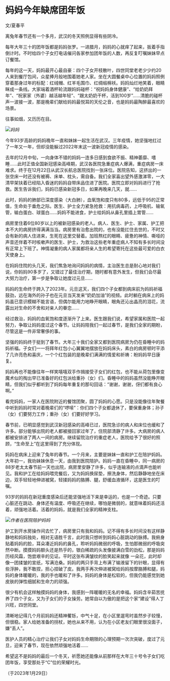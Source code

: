 # 妈妈今年缺席团年饭

文/夏春平

离兔年春节还有一个多月，武汉的冬天照例显得有些阴冷。

每年大年三十的团年饭都是妈妈张罗。一进腊月，妈妈的心就痒了起来，扳着手指倒计时。不时给四个子女打电话催问各家参加团年饭的人数，再反复叮嘱妹妹早点订餐馆。

每年的这一天，妈妈最开心最自豪：四个子女开枝散叶，四世同堂老老少少约20人来到餐厅包间，众星捧月般地围着她老人家。坐在大圆餐桌中心位置的妈妈照例穿着那身过年的标配：红绒帽、红羊毛围巾、红绸缎棉袄。妈妈灿烂地笑着，眼睛眯成一条线。大家端着酒杯轮流跟妈妈碰杯：“祝妈妈身体健康”、“给奶奶拜年”、“祝家家（外婆）越活越年轻”、“跟太奶奶干杯，活到100岁”……清脆的碰杯声一波接一波，那是晚辈们献给妈妈最悦耳的天伦之音，也是妈妈最陶醉最喜欢的场景。

往事如烟，又历历在目。

![](https://inews.gtimg.com/newsapp_bt/0/15637395580/1000)_妈妈_

今年93岁高龄的妈妈晚年一直和妹妹一起生活在武汉。三年疫情，她坚强地扛过了一年又一年，但却没能躲过2022年末这一波新冠疫情的感染。

去年的12月中旬，一向身体不错的妈妈一连多日感到食欲不振、精神萎靡、嗜睡……此时正值全国新冠感染高峰期，武汉各医院急重症病人爆满，重症病房一床难求。终于在12月22日从武汉长航总医院找到一张床位。医院告知，这挤出的一张空床一时还没有被褥、床单、枕头，需自备。我们全家喜出望外感激涕零，一大清早架扶着已经陷入昏迷的妈妈自带床品住进了医院。医院立即对妈妈进行了抢救。医生告诉我们，妈妈已感染新冠多日，如果再晚来几天，就……

此时，妈妈的肺部已深度感染（大白肺），血氧饱和度只有80多，远低于95的正常值，生命处于垂危之际。医生、护士全力紧急抢救：用抗病毒药，上呼吸机、输氧管，输白蛋白、球蛋白……妈妈不能进食，护士给妈妈从鼻孔里插上胃管……

病房里住着6位80岁以上的被新冠感染的老人。病人、医生、护士、家属、护工把本不大的病房挤得满满当当。病房里有治愈出院的，也有没能扛住去世的，不时又会有新的病人住进来，生死在这里交替着。加班熬红的眼睛、疲惫的神情、嘶哑的声音还伴着不时咳嗽声的医生、护士，为救治这些老年重症病人不知有多长时间没有正常上下班了。神情凝重的病人家属都将亲人生的希望寄托在这些最可爱的白衣天使身上。

在妈妈住院的头几天，我们焦急地询问妈妈的病情，主治医生总是耐心地对我们说，你妈妈90多岁了，又错过了最佳治疗期，随时都有意外发生，但我们会尽最大努力治疗，第一步是争取让她度过元旦……

妈妈的生命终于跨入了2023年。元旦这天，我们四个子女都到病床前为妈妈祈福鼓劲，远在海外的孙子也在元旦当天发来“奶奶加油”的视频。此时躺在病床上的妈妈虽已意识模糊不能言语，但偶尔能用力地睁开眼睛，眼角还沁出晶亮的泪花，流露出对生命的不舍和对亲人的眷恋……

经过救治，妈妈的血氧饱和度逐渐升了上来。医生跟我们说，希望家属和医院一起努力，争取让妈妈度过这个春节。让妈妈陪我们一起过春节，是我们全家的期盼，尽管这是一件非常奢侈的事。

坚强的妈妈终于挺到了春节。大年三十我们全家又都到医院病房为仍在昏睡中的妈妈祈福。子女们一一将拜年红包小心翼翼地摆放在妈妈床头，素白的病房顿时平添了几许亮色和喜庆，一个个红包装的是晚辈们满满的情爱和祈祷：盼妈妈早日康复。

妈妈再也不能像往年一样笑嘻嘻双手作揖接受子女们的红包，也不能从荷包里像变魔术似的掏出早已准备好的红包派给重孙（女）们。昏睡中的妈妈虽然没能睁开眼睛，但我们似乎都听到了妈妈每年重复的那句回话：“谢谢，谢谢，伢们都有良心啊。”

看完妈妈，一家人在医院附近的餐馆团聚，圆了妈妈的心愿。只是没能像往年聚餐中听到妈妈时常对着晚辈们的“啰嗦”：你们四个子女都退休了，要保重身体；孙子（女）们要努力工作；重孙（女）们要好好学习。

春节前，已明显感觉到武汉新冠感染的高峰已过，医院急诊的病人和床位也缓和了许多。部分能够出院的老人都被接回家过年了，住院部清静了许多。大病房的病人都被安排进了两人一间的病房。继续留院治疗的重症老人，医院给予了很好的照顾，“生命至上”在这里得到了充分体现。

妈妈在病床上迎来了兔年的春节。一个月来，主要是妹妹一直和护工在陪护妈妈。大年初一，我劝妹妹休息一天，由我到医院陪护。妈妈一直在昏睡中，同一病房的88岁老太太春节前一天也出院，病房里安静了许多，似乎连输液的点滴声也能听见。我和护工在给妈妈喂完餐后，又为妈妈换尿垫，擦洗身体，然后静静地坐在床边，双手轻轻地伸进被窝，轻揉妈妈的胳膊、腿，舒缓血液循环，这是医生的叮嘱。

93岁的妈妈在新冠重度感染后还能坚强地活下来是幸运的，也是一个奇迹。只要心脏还在跳动、身体还有温度、呼吸还在继续，哪怕是微弱的，就意味着妈妈还活着，顽强地活着。活着的妈妈，就是我们全家的精神支柱。

![](https://inews.gtimg.com/newsapp_bt/0/15637395578/1000)_作者在医院陪护妈妈_

护工到开水房操作间去忙了，病房里只有我和妈妈。记不得有多长时间没有这样静静地和妈妈独处，相对无语胜千言，此时我只想听到妈妈心脏跳动的脉搏。我俯身贴着妈妈的脸，耳朵凑近妈妈的鼻孔，聆听妈妈微弱的呼吸，生怕那微弱的呼吸突然中断。摸摸妈妈额头还是热乎的，银白稀疏的头发像披满白雪的劲松，那是妈妈历经风霜，饱尝艰辛的见证。平时这张布满皱纹的脸笑起来就像
一朵花，此时却像一团揉皱的宣纸，写满沧桑。妈妈的两只手背上布满了输液留下的针眼，显得有些浮肿，我不敢捏，担心捏破了皮。我两手再次伸进被窝给妈妈按摩胳膊和腿，妈妈的身体暖暖的，我的手也暖和了许多。妈妈的身体是松软的，但我仍能感觉到她皮肤的弹性细腻和生命力的顽强。

很少有机会这样触摸妈妈的身体，我感到一阵暖暖的无名的幸福。妈妈含辛茹苦抚养了四个子女，又为子女们的子女操劳。她常自以为傲的是把这个家“建设”得人丁兴旺，四世同堂。

清晰地记得几个月前妈妈还精神矍铄，中气十足，在小区里遛弯时虽然步子较慢，但很稳。家人给她准备的拐杖，她也从来不用，认为在小区老友们眼里很没面子，嫌“丢人”。

医护人员的精心治疗让我们子女对妈妈生命期限的心理预期一次次突破，度过了元旦，迎来了春节，现在依然顽强地活着……

希望这不是妈妈的最后一个冬天，祈愿她还能像从前那样在大年三十号令子女们吃团年饭，享受那处于“C”位的荣耀时光。

（于2023年1月29日）

